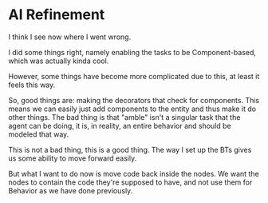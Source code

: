 # AI Refinement
I think I see now where I went wrong.

I did some things right, namely enabling the tasks to be Component-based, which was actually kinda cool. 

However, some things have become more complicated due to this, at least it feels this way. 

So, good things are: making the decorators that check for components. This means we can easily just add components to the entity and thus make it do other things. The bad thing is that "amble" isn't a singular task that the agent can be doing, it is, in reality, an entire behavior and should be modeled that way.

This is not a bad thing, this is a good thing. The way I set up the BTs gives us some ability to move forward easily.

But what I want to do now is move code back inside the nodes. We want the nodes to contain the code they're supposed to have, and not use them for Behavior as we have done previously.